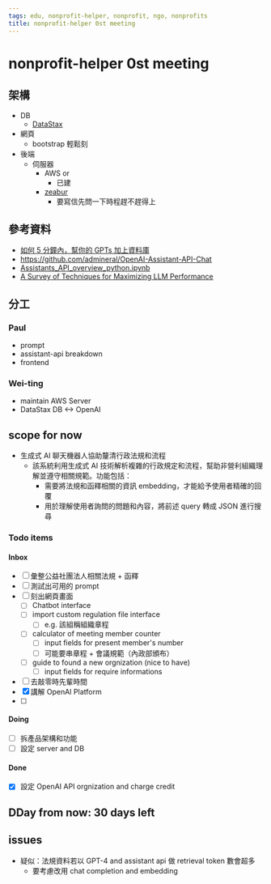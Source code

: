 ```yaml
---
tags: edu, nonprofit-helper, nonprofit, ngo, nonprofits
title: nonprofit-helper 0st meeting
---
```


# nonprofit-helper 0st meeting

## 架構
- DB
    - [DataStax](https://www.datastax.com/)
- 網頁
    - bootstrap 輕鬆刻
- 後端
    - 伺服器
        - AWS or
            - 已建
        - [zeabur](https://zeabur.com/docs/zh-TW/billing/sponsor) 
            - 要寫信先問一下時程趕不趕得上
## 參考資料
- [如何 5 分鐘內，幫你的 GPTs 加上資料庫](https://chatgptlanding.substack.com/p/gpts-oauth-astradb)
- https://github.com/admineral/OpenAI-Assistant-API-Chat
- [Assistants_API_overview_python.ipynb](https://github.com/openai/openai-cookbook/blob/main/examples/Assistants_API_overview_python.ipynb)
- [A Survey of Techniques for Maximizing LLM Performance](https://www.youtube.com/watch?v=ahnGLM-RC1Y)

## 分工
### Paul
- prompt
- assistant-api breakdown
- frontend


### Wei-ting
- maintain AWS Server 
- DataStax DB <-> OpenAI


## scope for now
- 生成式 AI 聊天機器人協助釐清行政法規和流程
    - 該系統利用生成式 AI 技術解析複雜的行政規定和流程，幫助非營利組織理解並遵守相關規範。功能包括：
        - 需要將法規和函釋相關的資訊 embedding，才能給予使用者精確的回覆
        - 用於理解使用者詢問的問題和內容，將前述 query 轉成 JSON 進行搜尋

### Todo items
#### Inbox
- [ ] 彙整公益社團法人相關法規 + 函釋
- [ ] 測試出可用的 prompt
- [ ] 刻出網頁畫面
    - [ ] Chatbot interface
    - [ ] import custom regulation file interface
        - [ ] e.g. 該組稱組織章程
    - [ ] calculator of meeting member counter
        - [ ] input fields for present member's number
        - [ ] 可能要串章程 + 會議規範（內政部頒布）
    - [ ] guide to found a new orgnization (nice to have)
        - [ ] input fields for require informations
- [ ] 去敲零時先輩時間
- [x] 講解 OpenAI Platform
- [ ] 

#### Doing
- [ ] 拆產品架構和功能
- [ ] 設定 server and DB
#### Done
- [x] 設定 OpenAI API orgnization and charge credit

## **DDay from now: 30 days left**


## issues
- 疑似：法規資料若以 GPT-4  and assistant api 做 retrieval token 數會超多
    - 要考慮改用 chat completion and embedding